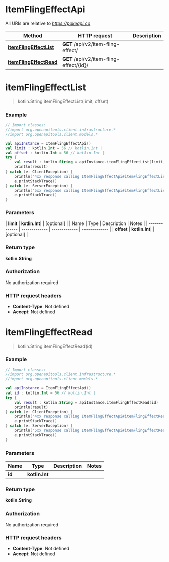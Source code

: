 # ItemFlingEffectApi

All URIs are relative to *https://pokeapi.co*

| Method | HTTP request | Description |
| ------------- | ------------- | ------------- |
| [**itemFlingEffectList**](ItemFlingEffectApi.md#itemFlingEffectList) | **GET** /api/v2/item-fling-effect/ |  |
| [**itemFlingEffectRead**](ItemFlingEffectApi.md#itemFlingEffectRead) | **GET** /api/v2/item-fling-effect/{id}/ |  |


<a id="itemFlingEffectList"></a>
# **itemFlingEffectList**
> kotlin.String itemFlingEffectList(limit, offset)



### Example
```kotlin
// Import classes:
//import org.openapitools.client.infrastructure.*
//import org.openapitools.client.models.*

val apiInstance = ItemFlingEffectApi()
val limit : kotlin.Int = 56 // kotlin.Int | 
val offset : kotlin.Int = 56 // kotlin.Int | 
try {
    val result : kotlin.String = apiInstance.itemFlingEffectList(limit, offset)
    println(result)
} catch (e: ClientException) {
    println("4xx response calling ItemFlingEffectApi#itemFlingEffectList")
    e.printStackTrace()
} catch (e: ServerException) {
    println("5xx response calling ItemFlingEffectApi#itemFlingEffectList")
    e.printStackTrace()
}
```

### Parameters
| **limit** | **kotlin.Int**|  | [optional] |
| Name | Type | Description  | Notes |
| ------------- | ------------- | ------------- | ------------- |
| **offset** | **kotlin.Int**|  | [optional] |

### Return type

**kotlin.String**

### Authorization

No authorization required

### HTTP request headers

 - **Content-Type**: Not defined
 - **Accept**: Not defined

<a id="itemFlingEffectRead"></a>
# **itemFlingEffectRead**
> kotlin.String itemFlingEffectRead(id)



### Example
```kotlin
// Import classes:
//import org.openapitools.client.infrastructure.*
//import org.openapitools.client.models.*

val apiInstance = ItemFlingEffectApi()
val id : kotlin.Int = 56 // kotlin.Int | 
try {
    val result : kotlin.String = apiInstance.itemFlingEffectRead(id)
    println(result)
} catch (e: ClientException) {
    println("4xx response calling ItemFlingEffectApi#itemFlingEffectRead")
    e.printStackTrace()
} catch (e: ServerException) {
    println("5xx response calling ItemFlingEffectApi#itemFlingEffectRead")
    e.printStackTrace()
}
```

### Parameters
| Name | Type | Description  | Notes |
| ------------- | ------------- | ------------- | ------------- |
| **id** | **kotlin.Int**|  | |

### Return type

**kotlin.String**

### Authorization

No authorization required

### HTTP request headers

 - **Content-Type**: Not defined
 - **Accept**: Not defined

